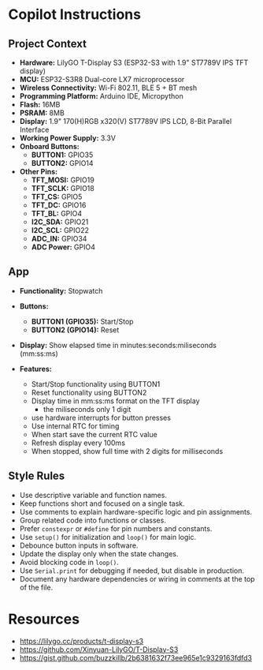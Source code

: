 # Copilot Instructions

## Project Context

- **Hardware:** LilyGO T-Display S3 (ESP32-S3 with 1.9" ST7789V IPS TFT display)
- **MCU:** ESP32-S3R8 Dual-core LX7 microprocessor
- **Wireless Connectivity:** Wi-Fi 802.11, BLE 5 + BT mesh
- **Programming Platform:** Arduino IDE, Micropython
- **Flash:** 16MB
- **PSRAM:** 8MB
- **Display:** 1.9" 170(H)RGB x320(V) ST7789V IPS LCD, 8-Bit Parallel Interface
- **Working Power Supply:** 3.3V
- **Onboard Buttons:**
  - **BUTTON1:** GPIO35
  - **BUTTON2:** GPIO14
- **Other Pins:**
  - **TFT_MOSI:** GPIO19
  - **TFT_SCLK:** GPIO18
  - **TFT_CS:** GPIO5
  - **TFT_DC:** GPIO16
  - **TFT_BL:** GPIO4
  - **I2C_SDA:** GPIO21
  - **I2C_SCL:** GPIO22
  - **ADC_IN:** GPIO34
  - **ADC Power:** GPIO4 <not sure if this is correct>

## App
- **Functionality:** Stopwatch
- **Buttons:**
  - **BUTTON1 (GPIO35):** Start/Stop
  - **BUTTON2 (GPIO14):** Reset

- **Display:** Show elapsed time in minutes:seconds:miliseconds (mm:ss:ms)
- **Features:**
  - Start/Stop functionality using BUTTON1
  - Reset functionality using BUTTON2
  - Display time in mm:ss:ms format on the TFT display
    - the miliseconds only 1 digit
  - use hardware interrupts for button presses
  - Use internal RTC for timing
  - When start save the current RTC value
  - Refresh display every 100ms
  - When stopped, show full time with 2 digits for milliseconds

## Style Rules

- Use descriptive variable and function names.
- Keep functions short and focused on a single task.
- Use comments to explain hardware-specific logic and pin assignments.
- Group related code into functions or classes.
- Prefer `constexpr` or `#define` for pin numbers and constants.
- Use `setup()` for initialization and `loop()` for main logic.
- Debounce button inputs in software.
- Update the display only when the state changes.
- Avoid blocking code in `loop()`.
- Use `Serial.print` for debugging if needed, but disable in production.
- Document any hardware dependencies or wiring in comments at the top of the file.


# Resources
- https://lilygo.cc/products/t-display-s3
- https://github.com/Xinyuan-LilyGO/T-Display-S3
- https://gist.github.com/buzzkillb/2b6381632f73ee965e1c9329163fdfd3
